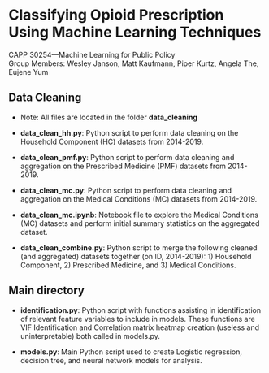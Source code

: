 # Classifying Opioid Prescription Using Machine Learning Techniques
CAPP 30254—Machine Learning for Public Policy \
Group Members: Wesley Janson, Matt Kaufmann, Piper Kurtz, Angela The, Eujene Yum


## Data Cleaning
- Note: All files are located in the folder **data_cleaning**

- **data_clean_hh.py**: Python script to perform data cleaning on the Household Component (HC) datasets from 2014-2019.

- **data_clean_pmf.py**: Python script to perform data cleaning and aggregation on the Prescribed Medicine (PMF) datasets from 2014-2019.

- **data_clean_mc.py**: Python script to perform data cleaning and aggregation on the Medical Conditions (MC) datasets from 2014-2019.

- **data_clean_mc.ipynb**: Notebook file to explore the Medical Conditions (MC) datasets and perform initial summary statistics on the aggregated dataset.

- **data_clean_combine.py**: Python script to merge the following cleaned (and aggregated) datasets together (on ID, 2014-2019): 1) Household Component, 2) Prescribed Medicine, and 3) Medical Conditions.


## Main directory
- **identification.py**: Python script with functions assisting in identification of relevant feature variables to include in 
    models. These functions are VIF Identification and Correlation matrix heatmap creation (useless and uninterpretable) 
    both called in models.py.

- **models.py**: Main Python script used to create Logistic regression, decision tree, and neural network models for analysis.